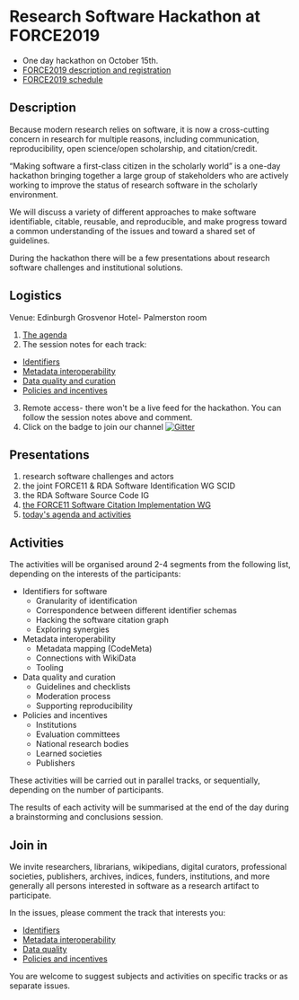 
# Research Software Hackathon at FORCE2019
- One day hackathon on October 15th.
- [FORCE2019 description and registration](https://www.force11.org/meetings/force2019)
- [FORCE2019 schedule](https://force2019.sched.com/)


## Description

Because modern research relies on software, it is now a cross-cutting concern
in research for multiple reasons, including communication, reproducibility,
open science/open scholarship, and citation/credit.

“Making software a first-class citizen in the scholarly world” is a one-day
hackathon bringing together a large group of stakeholders who are actively
working to improve the status of  research software in the scholarly environment.

We will discuss a variety of different approaches to make software identifiable,
citable, reusable, and reproducible, and make progress toward a common
understanding of the issues and toward a shared set of guidelines.

During the hackathon there will be  a few presentations about research software
challenges and institutional solutions.

## Logistics
Venue: Edinburgh Grosvenor Hotel- Palmerston room
1. [The agenda](agenda.md)
2. The session notes for each track:
  - [Identifiers](https://docs.google.com/document/d/1HUch2cvR4RJYc8U5eLLPIW2PPJgQvCwSO924TJHojvY/edit?usp=sharing)
  - [Metadata interoperability](https://docs.google.com/document/d/1AcIU8SSGnqCbz1vUCBXSt1VfwIBoMNW8K5p8U2FK-Vs/edit?usp=sharing)
  - [Data quality and curation](https://docs.google.com/document/d/1zt9AdRRBkWeGn2pWlssRvdpRqvjajltYdjWSbbkJrBE/edit?usp=sharing)
  - [Policies and incentives](https://docs.google.com/document/d/1T5ZH1EXB_fd1iWkO0ypLKSKG1mR-WWA6ZcfU4ydDFwQ/edit?usp=sharing)
3. Remote access- there won't be a live feed for the hackathon.
You can follow the session notes above and comment.
4. Click on the badge to join our channel  [![Gitter](https://badges.gitter.im/FORCE19_RSH/community.svg)](https://gitter.im/FORCE19_RSH/community?utm_source=badge&utm_medium=badge&utm_campaign=pr-badge)

## Presentations
1. research software challenges and actors
2. the joint FORCE11 & RDA Software Identification WG SCID
3. the RDA Software Source Code IG
4. [the FORCE11 Software Citation Implementation WG]( https://doi.org/10.6084/m9.figshare.9971672)
4. [today's agenda and activities](https://docs.google.com/presentation/d/1pcN7LiHuWx1dXhhvXRHJ7vYbCAFvy4EQSBZ0ln1DrpA/edit?usp=sharing)
## Activities

The activities will be organised around 2-4 segments from the following list,
depending on the interests of the participants:

- Identifiers for software
    - Granularity of identification
    - Correspondence between different identifier schemas
    - Hacking the software citation graph
    - Exploring synergies
- Metadata interoperability
  - Metadata mapping (CodeMeta)
  - Connections with WikiData
  - Tooling
- Data quality and curation
  - Guidelines and checklists
  - Moderation process
  - Supporting reproducibility
- Policies and incentives
  - Institutions
  - Evaluation committees
  - National research bodies
  - Learned societies
  - Publishers


These activities will be carried out in parallel tracks, or sequentially,
depending on the number of participants.

The results of each activity will be summarised at the end of the day
during a brainstorming and conclusions session.

## Join in

We invite researchers, librarians, wikipedians, digital curators,
professional societies, publishers, archives,
indices, funders, institutions, and more generally all persons interested in
software as a research artifact to participate.

In the issues, please comment the track that interests you:
- [Identifiers](https://github.com/force11/force11-rda-scidwg/issues/1)
- [Metadata interoperability](https://github.com/force11/force11-rda-scidwg/issues/2)
- [Data quality](https://github.com/force11/force11-rda-scidwg/issues/3)
- [Policies and incentives](https://github.com/force11/force11-rda-scidwg/issues/4)


You are welcome to suggest subjects and activities on specific tracks or
as separate issues.
